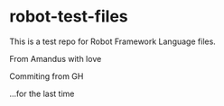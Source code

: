 # robot-test-files

This is a test repo for Robot Framework Language files.

From Amandus with love

Commiting from GH

...for the last time
